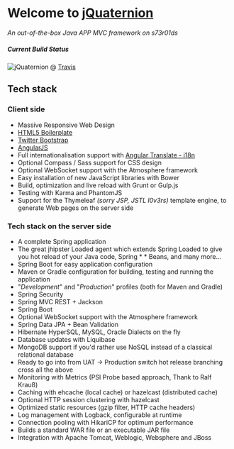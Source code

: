 #  Welcome to **[jQuaternion](http://stryng.github.io/JQuaternion)**
_An out-of-the-box Java APP MVC framework on s73r01ds_
##### Current Build Status 
![jQuaternion](https://travis-ci.org/stryng/JQuaternion.svg) @ [Travis](https://travis-ci.org/stryng/JQuaternion)
##  Tech stack
###  Client side

* Massive Responsive Web Design
* [HTML5 Boilerplate](http://html5boilerplate.com/)
* [Twitter Bootstrap](http://getbootstrap.com/)
* [AngularJS](https://angularjs.org/)
* Full internationalisation support with [Angular Translate - i18n](http://angular-translate.github.io/)
* Optional Compass / Sass support for CSS design
* Optional WebSocket support with the Atmosphere framework
* Easy installation of new JavaScript libraries with Bower
* Build, optimization and live reload with Grunt or Gulp.js
* Testing with Karma and PhantomJS
* Support for the Thymeleaf _(sorry JSP, JSTL l0v3rs)_ template engine, to generate Web pages on the server side

### Tech stack on the server side
* A complete Spring application
* The great jhipster Loaded agent which extends Spring Loaded to give you hot reload of your Java code, Spring * * Beans, and many more...
* Spring Boot for easy application configuration
* Maven or Gradle configuration for building, testing and running the application
* "_Development_" and "_Production_" profiles (both for Maven and Gradle)
* Spring Security
* Spring MVC REST + Jackson
* Spring Boot
* Optional WebSocket support with the Atmosphere framework
* Spring Data JPA + Bean Validation
* Hibernate HyperSQL, MySQL, Oracle Dialects on the fly
* Database updates with Liquibase
* MongoDB support if you'd rather use NoSQL instead of a classical relational database
* Ready to go into from UAT -> Production switch hot release branching cross all the above
* Monitoring with Metrics (PSI Probe based approach, Thank to Ralf Krauß)
* Caching with ehcache (local cache) or hazelcast (distributed cache)
* Optional HTTP session clustering with hazelcast
* Optimized static resources (gzip filter, HTTP cache headers)
* Log management with Logback, configurable at runtime
* Connection pooling with HikariCP for optimum performance
* Builds a standard WAR file or an executable JAR file
* Integration with Apache Tomcat, Weblogic, Websphere and JBoss